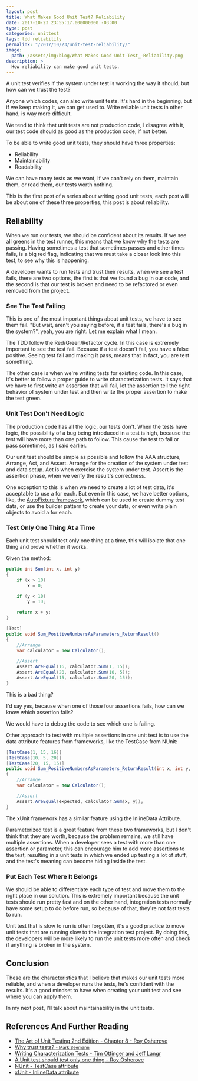 ```yaml
---
layout: post
title: What Makes Good Unit Test? Reliability
date: 2017-10-23 23:55:17.000000000 -03:00
type: post
categories: unittest
tags: tdd reliability
permalink: "/2017/10/23/unit-test-reliability/"
image: 
  path: /assets/img/blog/What-Makes-Good-Unit-Test_-Reliability.png
description: >
  How reliability can make good unit tests.
---
```

A unit test verifies if the system under test is working the way it should, but how can we trust the test?

Anyone which codes, can also write unit tests. It's hard in the beginning, but if we keep making it, we can get used to. Write reliable unit tests in other hand, is way more difficult.

We tend to think that unit tests are not production code, I disagree with it, our test code should as good as the production code, if not better.

To be able to write good unit tests, they should have three properties:

- Reliability
- Maintainability
- Readability

We can have many tests as we want,&nbsp;If we can't rely on them, maintain them, or read them, our tests worth nothing.

This is the first post of a series about writing good unit tests, each post will be about one of these three properties, this post is about reliability.

## **Reliability**

When we run our tests, we&nbsp;should be confident about its results. If we see all greens in the test runner, this means that we know why the tests are passing. Having sometimes a test that sometimes passes and other times fails, is a big red flag, indicating that we must take a closer look into this test, to see why this is happening.

A developer wants to run tests and trust their results, when we see a test fails, there are two options, the first is that we found a bug in our code, and the second is that our test is broken and need to be refactored or even removed from the project.

### **See The Test Failing**

This is one of the most important things about unit tests, we have to see them fail. "But wait, aren't you saying before, if a test fails, there's a bug in the system?", yeah, you are right. Let me explain what I mean.

The TDD follow the Red/Green/Refactor cycle. In this case is extremely important to see the test fail. Because if a test doesn't fail, you have a false positive. Seeing test fail and making it pass, means that&nbsp;in fact, you are test something.

The other case is when we're writing tests for existing code. In this case, it's better to follow a proper guide to write characterization tests. It says that we have to first write an assertion that will fail, let the assertion tell the right behavior of system under test and then write the proper assertion to make the test green.

### **Unit Test Don't Need Logic**

The production code has all the logic, our tests don't. When the tests have logic, the possibility of a bug being introduced in a test is high, because the test will have more than one path to follow. This cause the test to fail or pass sometimes, as I said earlier.&nbsp;

Our unit test should be simple as possible and follow the AAA structure, Arrange, Act, and Assert. Arrange for the creation of the system under test and data setup. Act is when exercise the&nbsp;system under test. Assert is the assertion phase, when we verify the result's correctness.

One exception to this is when we need to create a lot of test data, it's acceptable to use a for each. But even in this case, we have better options, like, the [AutoFixture framework](https://github.com/AutoFixture/AutoFixture), which can be used to create dummy test data, or use the builder pattern to create your data, or even write plain objects to avoid a for each.

### **Test Only One Thing At a Time**

Each unit test should test only one thing at a time, this will isolate that one thing and prove whether it works.

Given the method:

~~~csharp
public int Sum(int x, int y)
{
    if (x > 10)
        x = 0;

    if (y < 10)
        y = 10;

    return x + y;
}
~~~

~~~csharp
[Test]
public void Sum_PositiveNumbersAsParameters_ReturnResult()
{
    //Arrange
    var calculator = new Calculator();

    //Assert
    Assert.AreEqual(16, calculator.Sum(1, 15));
    Assert.AreEqual(20, calculator.Sum(10, 5));
    Assert.AreEqual(15, calculator.Sum(20, 15));
}
~~~

This is a bad thing?

I'd say yes, because when one of those four assertions fails, how can we know which assertion fails?

We would have to debug the code to see which one is failing.

Other approach to test with multiple assertions in one unit test is to use the data attribute features from frameworks, like the TestCase from NUnit:

~~~csharp
[TestCase(1, 15, 16)]
[TestCase(10, 5, 20)]
[TestCase(20, 15, 15)]
public void Sum_PositiveNumbersAsParameters_ReturnResult(int x, int y, int expected)
{
    //Arrange
    var calculator = new Calculator();

    //Assert
    Assert.AreEqual(expected, calculator.Sum(x, y));
}
~~~

The xUnit framework has a similar feature using the InlineData Attribute.

Parameterized test is a great feature from these two frameworks, but I don't think that they are worth, because the problem remains, we still have multiple assertions. When a developer sees a test with more than one assertion or parameter, this can encourage him to add more assertions to the test, resulting in a unit tests in which we ended up testing a lot of stuff, and the test's meaning can become hiding inside the test.

### **Put Each Test Where It Belongs**

We should be able to differentiate each type of test and move them to the right place in our solution. This is extremely important because the unit tests should run pretty fast and on the other hand, integration tests normally have some setup to do before run, so&nbsp;because of that, they're not fast tests to run.

Unit test that is slow to run is often forgotten, it's a good practice to move unit tests that are running slow to the integration test project. By doing this, the developers will be more likely to run the unit tests more often and check if anything is broken in the system.

## **Conclusion**

These are the characteristics that I believe that makes our unit tests more reliable, and when a developer runs the tests, he's confident with the results. It's a good mindset to have when creating your unit test and see where you can apply them.

In my next post, I'll talk about maintainability in the unit tests.

## **References And Further Reading**

- [The Art of Unit Testing 2nd Edition - Chapter 8 -&nbsp;Roy Osherove](https://www.manning.com/books/the-art-of-unit-testing-second-edition)
- [Why trust tests?&nbsp;<small>- Mark Seemann</small>](http://blog.ploeh.dk/2013/04/02/why-trust-tests/)
- [Writing Characterization Tests - Tim Ottinger and Jeff Langr](https://agileinaflash.blogspot.com.br/2009/02/writing-characterization-tests.html)
- [A Unit test should test only one&nbsp;thing - Roy Osherove](http://osherove.com/blog/2005/4/3/a-unit-test-should-test-only-one-thing.html)
- [NUnit - TestCase attribute](https://github.com/nunit/docs/wiki/TestCase-Attribute)
- [xUnit - InlineData attribute](https://xunit.github.io/docs/getting-started-desktop.html)

